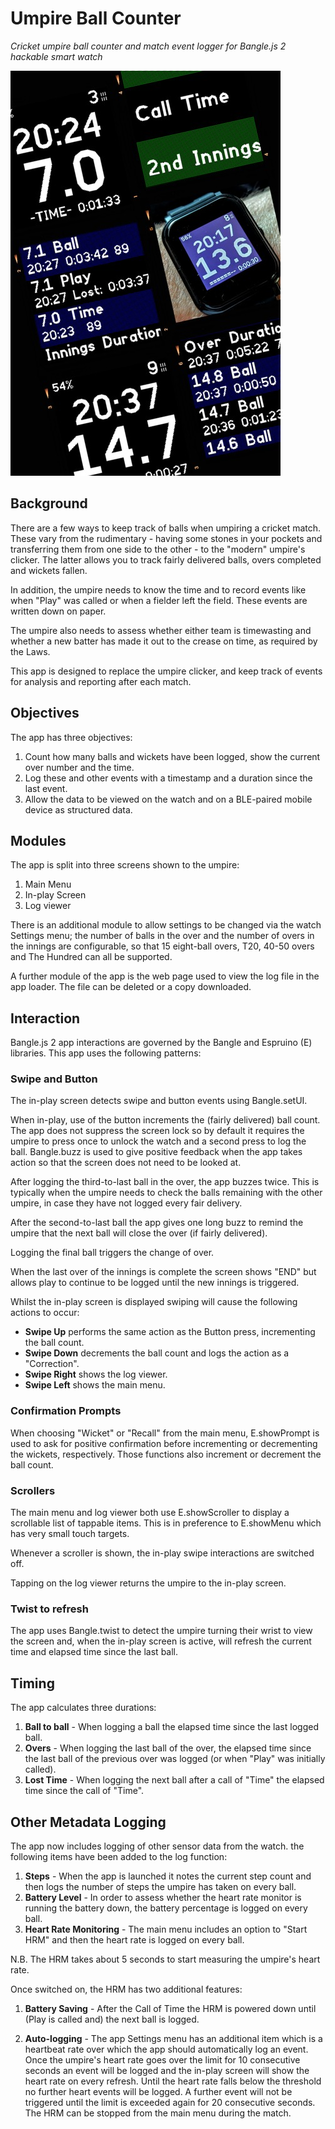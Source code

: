 # Umpire Ball Counter
*Cricket umpire ball counter and match event logger for Bangle.js 2 hackable smart watch*

![Bangle.js2 smart watch in a collage of screenshots](20250511_210249-COLLAGE.jpg)

## Background
There are a few ways to keep track of balls when umpiring a cricket match. These vary from the rudimentary - having some stones in your pockets and transferring them from one side to the other - to the "modern" umpire's clicker. The latter allows you to track fairly delivered balls, overs completed and wickets fallen.

In addition, the umpire needs to know the time and to record events like when "Play" was called or when a fielder left the field. These events are written down on paper.

The umpire also needs to assess whether either team is timewasting and whether a new batter has made it out to the crease on time, as required by the Laws.

This app is designed to replace the umpire clicker, and keep track of events for analysis and reporting after each match.

## Objectives ##

The app has three objectives:
1. Count how many balls and wickets have been logged, show the current over number and the time.
2. Log these and other events with a timestamp and a duration since the last event.
3. Allow the data to be viewed on the watch and on a BLE-paired mobile device as structured data.

## Modules ##

The app is split into three screens shown to the umpire:
1. Main Menu
2. In-play Screen
3. Log viewer

There is an additional module to allow settings to be changed via the watch Settings menu; the number of balls in the over and the number of overs in the innings are configurable, so that 15 eight-ball overs, T20, 40-50 overs and The Hundred can all be supported.

A further module of the app is the web page used to view the log file in the app loader. The file can be deleted or a copy downloaded.

## Interaction ##

Bangle.js 2 app interactions are governed by the Bangle and Espruino (E) libraries. This app uses the following patterns:

### Swipe and Button ###

The in-play screen detects swipe and button events using Bangle.setUI.

When in-play, use of the button increments the (fairly delivered) ball count. The app does not suppress the screen lock so by default it requires the umpire to press once to unlock the watch and a second press to log the ball. Bangle.buzz is used to give positive feedback when the app takes action so that the screen does not need to be looked at.

After logging the third-to-last ball in the over, the app buzzes twice. This is typically when the umpire needs to check the balls remaining with the other umpire, in case they have not logged every fair delivery.

After the second-to-last ball the app gives one long buzz to remind the umpire that the next ball will close the over (if fairly delivered).

Logging the final ball triggers the change of over. 

When the last over of the innings is complete the screen shows "END" but allows play to continue to be logged until the new innings is triggered.

Whilst the in-play screen is displayed swiping will cause the following actions to occur:
- **Swipe Up** performs the same action as the Button press, incrementing the ball count.
- **Swipe Down** decrements the ball count and logs the action as a "Correction".
- **Swipe Right** shows the log viewer. 
- **Swipe Left** shows the main menu.

### Confirmation Prompts ###

When choosing "Wicket" or "Recall" from the main menu, E.showPrompt is used to ask for positive confirmation before incrementing or decrementing the wickets, respectively. Those functions also increment or decrement the ball count.

### Scrollers ###

The main menu and log viewer both use E.showScroller to display a scrollable list of tappable items. This is in preference to E.showMenu which has very small touch targets.

Whenever a scroller is shown, the in-play swipe interactions are switched off.

Tapping on the log viewer returns the umpire to the in-play screen.

### Twist to refresh ###

The app uses Bangle.twist to detect the umpire turning their wrist to view the screen and, when the in-play screen is active, will refresh the current time and elapsed time since the last ball.

## Timing ##

The app calculates three durations:
1. **Ball to ball** - When logging a ball the elapsed time since the last logged ball.
2. **Overs** - When logging the last ball of the over, the elapsed time since the last ball of the previous over was logged (or when "Play" was initially called).
3. **Lost Time** - When logging the next ball after a call of "Time" the elapsed time since the call of "Time".

## Other Metadata Logging ##

The app now includes logging of other sensor data from the watch. the following items have been added to the log function:

1. **Steps** - When the app is launched it notes the current step count and then logs the number of steps the umpire has taken on every ball.
2. **Battery Level** - In order to assess whether the heart rate monitor is running the battery down, the battery percentage is logged on every ball.
3. **Heart Rate Monitoring** - The main menu includes an option to "Start HRM" and then the heart rate is logged on every ball.

N.B. The HRM takes about 5 seconds to start measuring the umpire's heart rate. 

Once switched on, the HRM has two additional features:

1. **Battery Saving** - After the Call of Time the HRM is powered down until (Play is called and) the next ball is logged.

2. **Auto-logging** - The app Settings menu has an additional item which is a heartbeat rate over which the app should automatically log an event. Once the umpire's heart rate goes over the limit for 10 consecutive seconds an event will be logged and the in-play screen will show the heart rate on every refresh. Until the heart rate falls below the threshold no further heart events will be logged. A further event will not be triggered until the limit is exceeded again for 20 consecutive seconds. The HRM can be stopped from the main menu during the match.

